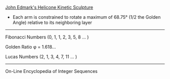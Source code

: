 [John Edmark's Helicone Kinetic Sculpture](https://www.johnedmark.com/rotating1/2016/4/29/helicone-an-interactive-kinetic-sculpture)
* Each arm is constrained to rotate a maximum of 68.75° (1/2 the Golden Angle) relative to its neighboring layer

- - - -

Fibonacci Numbers (0, 1, 1, 2, 3, 5, 8 ... )

Golden Ratio  φ = 1.618...

Lucas Numbers (2, 1, 3, 4, 7, 11 ... )

- - - -

On-Line Encyclopedia of Integer Sequences
